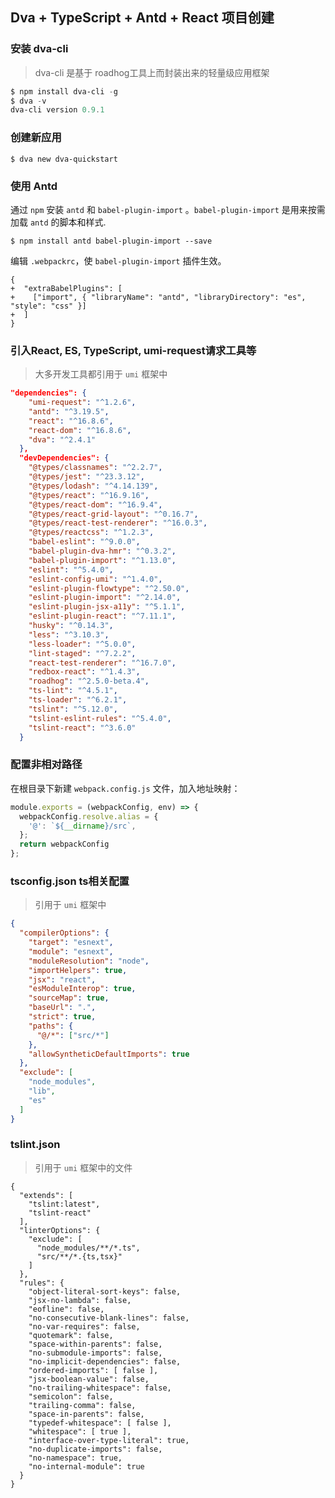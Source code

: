 ## Dva + TypeScript + Antd + React 项目创建

### 安装 dva-cli
>dva-cli 是基于 roadhog工具上而封装出来的轻量级应用框架
```powershell
$ npm install dva-cli -g
$ dva -v
dva-cli version 0.9.1
```

### 创建新应用
```
$ dva new dva-quickstart
```

### 使用 Antd 
通过 `npm` 安装 `antd` 和 `babel-plugin-import` 。`babel-plugin-import` 是用来按需加载 `antd` 的脚本和样式.
```
$ npm install antd babel-plugin-import --save
```
编辑 `.webpackrc`，使 `babel-plugin-import` 插件生效。
```git
{
+  "extraBabelPlugins": [
+    ["import", { "libraryName": "antd", "libraryDirectory": "es", "style": "css" }]
+  ]
}
```

### 引入React, ES, TypeScript, umi-request请求工具等
> 大多开发工具都引用于 `umi` 框架中
```json
"dependencies": {
    "umi-request": "^1.2.6",
    "antd": "^3.19.5",
    "react": "^16.8.6",
    "react-dom": "^16.8.6",
    "dva": "^2.4.1"
  },
  "devDependencies": {
    "@types/classnames": "^2.2.7",
    "@types/jest": "^23.3.12",
    "@types/lodash": "^4.14.139",
    "@types/react": "^16.9.16",
    "@types/react-dom": "^16.9.4",
    "@types/react-grid-layout": "^0.16.7",
    "@types/react-test-renderer": "^16.0.3",
    "@types/reactcss": "^1.2.3",
    "babel-eslint": "^9.0.0",
    "babel-plugin-dva-hmr": "^0.3.2",
    "babel-plugin-import": "^1.13.0",
    "eslint": "^5.4.0",
    "eslint-config-umi": "^1.4.0",
    "eslint-plugin-flowtype": "^2.50.0",
    "eslint-plugin-import": "^2.14.0",
    "eslint-plugin-jsx-a11y": "^5.1.1",
    "eslint-plugin-react": "^7.11.1",
    "husky": "^0.14.3",
    "less": "^3.10.3",
    "less-loader": "^5.0.0",
    "lint-staged": "^7.2.2",
    "react-test-renderer": "^16.7.0",
    "redbox-react": "^1.4.3",
    "roadhog": "^2.5.0-beta.4",
    "ts-lint": "^4.5.1",
    "ts-loader": "^6.2.1",
    "tslint": "^5.12.0",
    "tslint-eslint-rules": "^5.4.0",
    "tslint-react": "^3.6.0"
  }
```

### 配置非相对路径
在根目录下新建 `webpack.config.js` 文件，加入地址映射：
```javascript
module.exports = (webpackConfig, env) => {
  webpackConfig.resolve.alias = {
    '@': `${__dirname}/src`,
  };
  return webpackConfig
};
```

### tsconfig.json ts相关配置
> 引用于 `umi` 框架中
```json
{
  "compilerOptions": {
    "target": "esnext",
    "module": "esnext",
    "moduleResolution": "node",
    "importHelpers": true,
    "jsx": "react",
    "esModuleInterop": true,
    "sourceMap": true,
    "baseUrl": ".",
    "strict": true,
    "paths": {
      "@/*": ["src/*"]
    },
    "allowSyntheticDefaultImports": true
  },
  "exclude": [
    "node_modules",
    "lib",
    "es"
  ]
}
```


### tslint.json
> 引用于 `umi` 框架中的文件
```
{
  "extends": [
    "tslint:latest",
    "tslint-react"
  ],
  "linterOptions": {
    "exclude": [
      "node_modules/**/*.ts",
      "src/**/*.{ts,tsx}"
    ]
  },
  "rules": {
    "object-literal-sort-keys": false,
    "jsx-no-lambda": false,
    "eofline": false,
    "no-consecutive-blank-lines": false,
    "no-var-requires": false,
    "quotemark": false,
    "space-within-parents": false,
    "no-submodule-imports": false,
    "no-implicit-dependencies": false,
    "ordered-imports": [ false ],
    "jsx-boolean-value": false,
    "no-trailing-whitespace": false,
    "semicolon": false,
    "trailing-comma": false,
    "space-in-parents": false,
    "typedef-whitespace": [ false ],
    "whitespace": [ true ],
    "interface-over-type-literal": true,
    "no-duplicate-imports": false,
    "no-namespace": true,
    "no-internal-module": true
  }
}
```